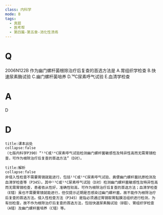 ```yaml
---
class: 内科学
mode: B
tags:
  - 真题
  - 医考帮
  - 第四篇-第五章-消化性溃疡
---
```


# Q
2006N122B 作为幽门螺杆菌根除治疗后复查的首选方法是
A.胃组织学检查
B.快速尿素酶试验
C.幽门螺杆菌培养
D.¹⁴C尿素呼气试验
E.血清学检查

# A
D
# D
```ad-note
title:课本出处
collapse:false
（七版内科学P390）“¹³C或¹⁴C尿素呼气试验检测幽门螺杆菌敏感性及特异性高而无需胃镜检查，可作为根除治疗后复查的首选方法”（D对）。
```

```ad-summary
title:解析
collapse:false
非侵入性检查不需要胃镜就能进行，包括¹³C或¹⁴C尿素呼气试验、粪便幽门螺杆菌抗原检测及血清学检查等（P345）。其中¹³C或¹⁴C尿素呼气试验（D对）检测幽门螺杆菌敏感性及特异性高而无需胃镜检查，患者依从性好，准确性较高，可作为根除治疗后复查的首选方法；血清学检查（E错）虽也不需要胃镜就能进行，但仅提示近期是否感染过幽门螺杆菌，故不能作为根除治疗后复查的首选方法。侵入性检查方法（P345）是指必须通过胃镜取胃黏膜活组织进行检测，为有创检查，故不作为根除治疗后复查的首选方法，包括快速尿素酶试验（B错）、胃组织学检查（A错）及幽门螺杆菌培养（C错）等。
```

